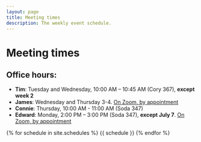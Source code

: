 ```yaml
---
layout: page
title: Meeting times
description: The weekly event schedule.
---
```


# Meeting times

## Office hours:

- **Tim**: Tuesday and Wednesday, 10:00 AM – 10:45 AM (Cory 367), **except week 2**
- **James**: Wednesday and Thursday 3-4. [On Zoom, by appointment](https://calendar.app.google/8cqeLWDW8874Tgu48)
- **Connie**: Thursday, 10:00 AM - 11:00 AM (Soda 347)
- **Edward**: Monday, 2:00 PM – 3:00 PM (Soda 347), **except July 7**. [On Zoom, by appointment](https://calendar.app.google/qoCgiu4K4nLF64EB7)

{% for schedule in site.schedules %}
{{ schedule }}
{% endfor %}
